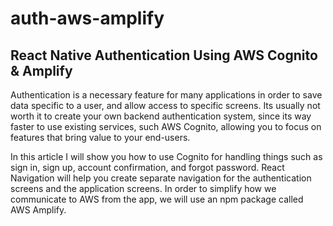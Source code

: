 # auth-aws-amplify
## React Native Authentication Using AWS Cognito & Amplify
Authentication is a necessary feature for many applications in order to save data specific to a user, and allow access to specific screens. Its usually not worth it to create your own backend authentication system, since its way faster to use existing services, such AWS Cognito, allowing you to focus on features that bring value to your end-users.

In this article I will show you how to use Cognito for handling things such as sign in, sign up, account confirmation, and forgot password. React Navigation will help you create separate navigation for the authentication screens and the application screens. In order to simplify how we communicate to AWS from the app, we will use an npm package called AWS Amplify.
